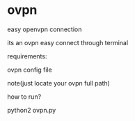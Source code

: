 # ovpn
easy openvpn connection

its an ovpn easy connect through terminal

requirements:

ovpn config file

note(just locate your ovpn full path)


how to run?

python2 ovpn.py
